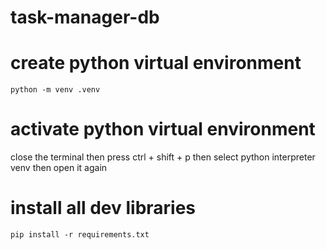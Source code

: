 # task-manager-db

# create python virtual environment
  `python -m venv .venv`
  
# activate python virtual environment
  close the terminal then press ctrl + shift + p then select python interpreter venv then open it again
# install all dev libraries
  `pip install -r requirements.txt`